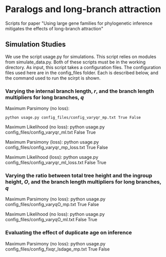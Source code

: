 # Paralogs and long-branch attraction

Scripts for paper "Using large gene families for phylogenetic inference mitigates the effects of long-branch attraction"

## Simulation Studies

We use the script usage.py for simulations.
This script relies on modules from simulate_data.py.
Both of these scripts must be in the working directory.
As input, this script takes a configuration files.
The configuration files used here are in the config_files folder.
Each is described below, and the command used to run the scirpt is shown.

### Varying the internal branch length, *r*, and the branch length multipliers for long branches, *q*

Maximum Parsimony (no loss): 
```
python usage.py config_files/config_varyqr_mp.txt True False
```

Maximum Likelihood (no loss):
python usage.py config_files/config_varyqr_ml.txt False True

Maximum Parsimony (loss): 
python usage.py config_files/config_varyqr_mp_loss.txt True False

Maximum Likelihood (loss):
python usage.py config_files/config_varyqr_ml_loss.txt False True

### Varying the ratio between total tree height and the ingroup height, *O*, and the branch length multipliers for long branches, *q*

Maximum Parsimony (no loss):
python usage.py config_files/config_varyqO_mp.txt True False

Maximum Likelihood (no loss):
python usage.py config_files/config_varyqO_ml.txt False True

### Evaluating the effect of duplicate age on inference

Maximum Parsimony (no loss):
python usage.py config_files/config_fixqr_lsdage_mp.txt True False
